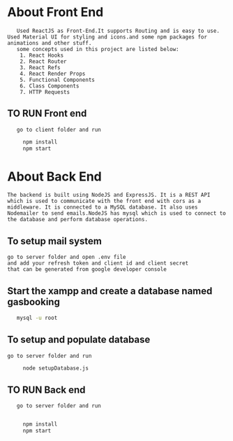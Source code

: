 # About Front End
```
   Used ReactJS as Front-End.It supports Routing and is easy to use. Used Material UI for styling and icons.and some npm packages for animations and other stuff.
   some concepts used in this project are listed below:
    1. React Hooks
    2. React Router
    3. React Refs
    4. React Render Props
    5. Functional Components
    6. Class Components
    7. HTTP Requests
```

## TO RUN Front end
```
   go to client folder and run
   ```
   ```bash
        npm install
        npm start
   ```
# About Back End
```
The backend is built using NodeJS and ExpressJS. It is a REST API which is used to communicate with the front end with cors as a middleware. It is connected to a MySQL database. It also uses Nodemailer to send emails.NodeJS has mysql which is used to connect to the database and perform database operations.
```


## To setup mail system
```
go to server folder and open .env file
and add your refresh token and client id and client secret
that can be generated from google developer console
```
## Start the xampp and create a database named gasbooking
```bash
   mysql -u root
```
## To setup and populate database
   ```
   go to server folder and run
   ```
   ```bash
        node setupDatabase.js
   ```
## TO RUN Back end
```
   go to server folder and run
   
   ```
   ```bash
        npm install
        npm start
   ```


